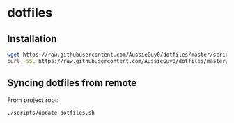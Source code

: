 # dotfiles

## Installation
```sh
wget https://raw.githubusercontent.com/AussieGuy0/dotfiles/master/scripts/setup/packages.txt
curl -sSL https://raw.githubusercontent.com/AussieGuy0/dotfiles/master/scripts/setup/setup.sh | bash
```

## Syncing dotfiles from remote
From project root:
```bash
./scripts/update-dotfiles.sh
```
